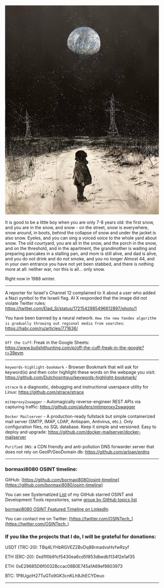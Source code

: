 ![alt text](img/33.jpg)

It is good to be a little boy when you are only 7-8 years old: the first snow, and you are in the snow, and snow - on the street, snow is everywhere, snow around, in boots, behind the collapse of snow and under the jacket is also snow. Eyeles, and you can sing a voiced voice to the whole yard about snow. The old courtyard, you are all in the snow, and the porch in the snow, and on the threshold, and in the apartment, the grandmother is waiting and preparing pancakes in a stalling pan, and mom is still alive, and dad is alive, and you do not drink and do not smoke, and you no longer Almost 44, and in your own entrance you have not yet been stabbed, and there is nothing more at all: neither war, nor this is all... only snow. 

Right now in 1988 winter.

----

A reporter for Israel's Channel 12 complained to X about a user who added a Nazi symbol to the Israeli flag. AI X responded that the image did not violate Twitter rules: https://twitter.com/Elad_Si/status/1721542985496612897/photo/1

You have been banned by a neural network. ```How the new Yandex algorithm is gradually throwing out regional media from searches```: https://habr.com/ru/articles/771636/

----

```Off the Cuff```: Freak in the Google Sheets: https://www.bullshithunting.com/p/off-the-cuff-freak-in-the-google?r=39evm

----

```keywords-highlight-bookmark``` - Browser Bookmark that will ask for keyword(s) and then color highlight these words on the webpage you visit: https://github.com/Dutchosintguy/keywords-highlight-bookmark/

```strace``` is a diagnostic, debugging and instructional userspace utility for Linux: https://github.com/strace/strace

```mitmproxy2swagger``` - Automagically reverse-engineer REST APIs via capturing traffic: https://github.com/alufers/mitmproxy2swagger

```Docker Mailserver``` - A production-ready fullstack but simple containerized mail server (SMTP, IMAP, LDAP, Antispam, Antivirus, etc.). Only configuration files, no SQL database. Keep it simple and versioned. Easy to deploy and upgrade: https://github.com/docker-mailserver/docker-mailserver

```Purified DNS```: a CDN friendly and anti-pollution DNS forwarder server that does not rely on GeoIP/GeoDomain db: https://github.com/arloan/prdns

----
### bormaxi8080 OSINT timeline:

GitHub: [https://github.com/bormaxi8080/osint-timeline](https://github.com/bormaxi8080/osint-timeline)

You can see Systematized [List](https://github.com/bormaxi8080/github-starred-repos-builder/blob/main/starred_repos.md) of my GitHub starred OSINT and Development Tools repositories, same [group by GitHub topics list](https://github.com/bormaxi8080/starred)

[bormaxi8080 OSINT Featured Timeline on LinkedIn](https://www.linkedin.com/in/osintech/details/featured/)

You can contact me on Twitter: [https://twitter.com/OSINTech_](https://twitter.com/OSINTech_)
### If you like the projects that I do, I will be grateful for donations:

USDT (TRC-20): TBq4LYHbRGVEZ2BvDq88rmadvsHvfwRzyf

ETH (ERC-20): 0xd1f0b91cf5430ea6cd5f853dbedb1134f2e1af35

ETH: 0xE29685D6f0032Bccac08B0E745a1A69ef9803973

BTC: 1P8UgziH27TuGTo9GK3cnKLh9JhECYDeuo

----
